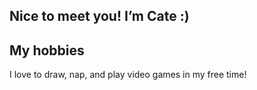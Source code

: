 Nice to meet you! I’m Cate :)
--
My hobbies 
--
I love to draw, nap, and play video games in my free time!
<!---
cateleee/cateleee is a ✨ special ✨ repository because its `README.md` (this file) appears on your GitHub profile.
You can click the Preview link to take a look at your changes.
--->
